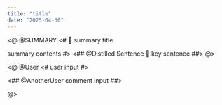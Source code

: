 ```yaml
---
title: "title"
date: "2025-04-30"
---
```


<@ @SUMMARY
<#
🧠 summary title

summary contents
#>
<## @Distilled Sentence
🧷 key sentence
##>
@>

<@ @User
<#
user input
#>

<## @AnotherUser
comment input
##>

@>
